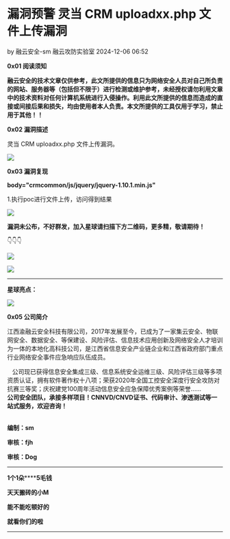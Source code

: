 #  漏洞预警 灵当 CRM uploadxx.php 文件上传漏洞   
by 融云安全-sm  融云攻防实验室   2024-12-06 06:52  
  
**0x01 阅读须知**  
  
**融云安全的技术文章仅供参考，此文所提供的信息只为网络安全人员对自己所负责的网站、服务器等（包括但不限于）进行检测或维护参考，未经授权请勿利用文章中的技术资料对任何计算机系统进行入侵操作。利用此文所提供的信息而造成的直接或间接后果和损失，均由使用者本人负责。本文所提供的工具仅用于学习，禁止用于其他！！**  
  
**0x02 漏洞描述**  
  
灵当 CRM uploadxx.php 文件上传漏洞。  
  
![](https://mmbiz.qpic.cn/mmbiz_png/GWXBjgPE49yWtRug4XiaoqyBBnpsMlyB4lLBmWtyEYGUZdbP5wRK4TgCkicbTt3TicI9NLssbKCg58ibBcPoXpoG8Q/640?wx_fmt=png&from=appmsg "")  
  
**0x03 漏洞复现**  
  
**body="crmcommon/js/jquery/jquery-1.10.1.min.js"**  
  
1.执行poc进行文件上传，访问得到结果  
  
![](https://mmbiz.qpic.cn/mmbiz_png/GWXBjgPE49yWtRug4XiaoqyBBnpsMlyB4zSRrxEvHY0tfDPsEQgdkt64dHxvTcydwnts4geTb4SyXxtuU4Ztvgw/640?wx_fmt=png&from=appmsg "")  
  
**漏洞未公布，不好群发，加入星球请扫描下方二维码，更多精，敬请期待！**  
  
👇👇👇  
  
![](https://mmbiz.qpic.cn/mmbiz_jpg/GWXBjgPE49yWtRug4XiaoqyBBnpsMlyB46Cw8yhwuHrYCUmK1bmOXGsMqibd8b4ia96ibzLMyHmca8QAdqforvPDgQ/640?wx_fmt=jpeg&from=appmsg "")  
  
![](https://mmbiz.qpic.cn/mmbiz_jpg/GWXBjgPE49zs4eNkNzwGvylxKjRnH2aibQqdbEUPicwHRpyuIhk7YdcECWw9kZGCibot3aRDzS4ADTmywx57c7QBw/640?wx_fmt=other&wxfrom=5&wx_lazy=1&wx_co=1&tp=webp "")  
  
  
****  
**星球亮点：**  
  
![](https://mmbiz.qpic.cn/mmbiz_png/GWXBjgPE49yKq6MdLIceib31EpfSibmA0dDd5ZZxYbtfKgZWP7gfmM4zVibbWgntNEfwZkyGHeicHJLtREW01F796A/640?wx_fmt=png&from=appmsg "")  
  
**0x05 公司简介**  
  
江西渝融云安全科技有限公司，2017年发展至今，已成为了一家集云安全、物联网安全、数据安全、等保建设、风险评估、信息技术应用创新及网络安全人才培训为一体的本地化高科技公司，是江西省信息安全产业链企业和江西省政府部门重点行业网络安全事件应急响应队伍成员。  
  
    公司现已获得信息安全集成三级、信息系统安全运维三级、风险评估三级等多项资质认证，拥有软件著作权十八项；荣获2020年全国工控安全深度行安全攻防对抗赛三等奖；庆祝建党100周年活动信息安全应急保障优秀案例等荣誉......  
**公司安全团队，‌承接多样项目！‌CNNVD/CNVD证书、‌代码审计、‌渗透测试等一站式服务，欢迎咨询！**  
‌  
  
**编制：sm**  
  
**审核：fjh**  
  
**审核：Dog**  
  
****  
**1个1朵********5毛钱**  
  
**天天搬砖的小M**  
  
**能不能吃顿好的**  
  
**就看你们的啦**  
  
****  
  

